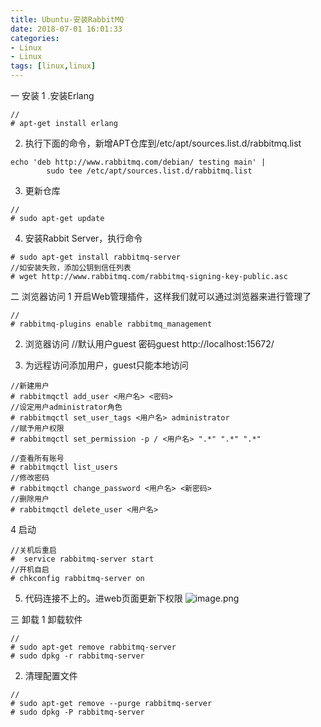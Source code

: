 ```yaml
---
title: Ubuntu-安装RabbitMQ
date: 2018-07-01 16:01:33
categories: 
- Linux 
- Linux
tags: [linux,linux]
---
```


<meta name="referrer" content="no-referrer" />


一 安装
1 .安装Erlang
```
//
# apt-get install erlang
```
2. 执行下面的命令，新增APT仓库到/etc/apt/sources.list.d/rabbitmq.list
```
echo 'deb http://www.rabbitmq.com/debian/ testing main' |
        sudo tee /etc/apt/sources.list.d/rabbitmq.list
```
3. 更新仓库
```
//
# sudo apt-get update
```
4. 安装Rabbit Server，执行命令
```
# sudo apt-get install rabbitmq-server
//如安装失败，添加公钥到信任列表
# wget http://www.rabbitmq.com/rabbitmq-signing-key-public.asc
```
二 浏览器访问
1 开启Web管理插件，这样我们就可以通过浏览器来进行管理了
```
//
# rabbitmq-plugins enable rabbitmq_management
```
2. 浏览器访问
//默认用户guest 密码guest
http://localhost:15672/

3. 为远程访问添加用户，guest只能本地访问
```
//新建用户  
# rabbitmqctl add_user <用户名> <密码>
//设定用户administrator角色
# rabbitmqctl set_user_tags <用户名> administrator
//赋予用户权限
# rabbitmqctl set_permission -p / <用户名> ".*" ".*" ".*"
```
```
//查看所有账号
# rabbitmqctl list_users
//修改密码
# rabbitmqctl change_password <用户名> <新密码>
//删除用户
# rabbitmqctl delete_user <用户名>
```
4 启动
```
//关机后重启
#  service rabbitmq-server start
//开机自启
# chkconfig rabbitmq-server on
```
5. 代码连接不上的。进web页面更新下权限
![image.png](https://upload-images.jianshu.io/upload_images/2803682-7f6d294e434307d7.png?imageMogr2/auto-orient/strip%7CimageView2/2/w/1240)

三 卸载
1 卸载软件
```
//
# sudo apt-get remove rabbitmq-server
# sudo dpkg -r rabbitmq-server
```
2. 清理配置文件
```
//
# sudo apt-get remove --purge rabbitmq-server
# sudo dpkg -P rabbitmq-server
```
